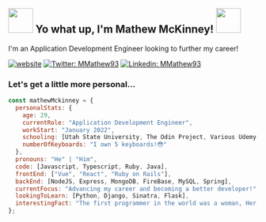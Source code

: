 <h2> <img src="https://i.giphy.com/media/Vf3ZKdillTMOOaOho0/giphy.webp" width="50"> Yo what up, I'm Mathew McKinney! <img src="https://i.giphy.com/media/Vf3ZKdillTMOOaOho0/giphy.webp" width="50"> </h2> 

<p>I'm an Application Development Engineer looking to further my career!</p>

[![website](https://img.shields.io/badge/Website-46a2f1.svg?&style=flat-square&logo=Google-Chrome&logoColor=white&link=https://mmathew93.github.io/)](https://mmathew93.github.io/)
[![Twitter: MMathew93](https://img.shields.io/twitter/follow/MMathew93?style=social)](https://twitter.com/MMathew93)
[![Linkedin: MMathew93](https://img.shields.io/badge/-MMathew93-blue?style=flat-square&logo=Linkedin&logoColor=white&link=https://www.linkedin.com/in/mathew-mckinney/)](https://www.linkedin.com/in/mathew-mckinney/)

### Let's get a little more personal...  

```javascript
const mathewMckinney = {
  personalStats: {
    age: 29,
    currentRole: "Application Development Engineer",
    workStart: "January 2022",
    schooling: [Utah State University, The Odin Project, Various Udemy Courses, The Internet],
    numberOfKeyboards: "I own 5 keyboards!😳"
  },
  pronouns: "He" | "Him",
  code: [Javascript, Typescript, Ruby, Java],
  frontEnd: ["Vue", "React", "Ruby on Rails"],
  backEnd: [NodeJS, Express, MongoDB, FireBase, MySQL, Spring],
  currentFocus: "Advancing my career and becoming a better developer!",
  lookingToLearn: [Python, Django, Sinatra, Flask],
  interestingFact: "The first programmer in the world was a woman, Her name was Ada Lovelace!"
};
```
